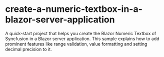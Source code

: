 # create-a-numeric-textbox-in-a-blazor-server-application
A quick-start project that helps you create the Blazor Numeric Textbox of Syncfusion in a Blazor server application. This sample explains how to add prominent features like range validation, value formatting and setting decimal precision to it.
